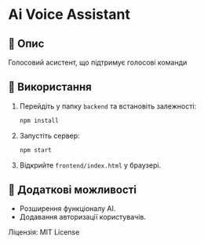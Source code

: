 # Ai Voice Assistant

## 📌 Опис
Голосовий асистент, що підтримує голосові команди

## 🚀 Використання
1. Перейдіть у папку `backend` та встановіть залежності:
   ```sh
   npm install
   ```
2. Запустіть сервер:
   ```sh
   npm start
   ```
3. Відкрийте `frontend/index.html` у браузері.

## 🔧 Додаткові можливості
- Розширення функціоналу AI.
- Додавання авторизації користувачів.

Ліцензія: MIT License
